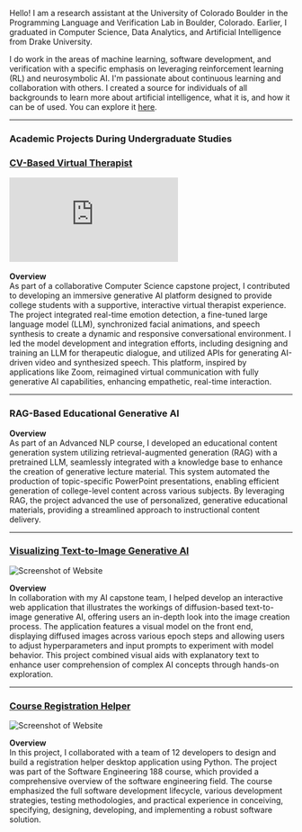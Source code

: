 Hello! I am a research assistant at the University of Colorado Boulder in the Programming Language and Verification Lab in Boulder, Colorado. Earlier, I graduated in Computer Science, Data Analytics, and Artificial Intelligence from Drake University.

I do work in the areas of machine learning, software development, and verification with a specific emphasis on leveraging reinforcement learning (RL) and neurosymbolic AI. I'm passionate about continuous learning and collaboration with others. I created a source for individuals of all backgrounds to learn more about artificial intelligence, what it is, and how it can be of used. You can explore it [here](https://conradernst.github.io/IntroAI.github.io/).

---

### Academic Projects During Undergraduate Studies

### [CV-Based Virtual Therapist](https://github.com/ConradErnst/CS_191_Capstone)

![Poster](https://github.com/ConradErnst/CS_191_Capstone/blob/main/CS_191_Poster%2B(1).pdf.pdf)

**Overview**  
As part of a collaborative Computer Science capstone project, I contributed to developing an immersive generative AI platform designed to provide college students with a supportive, interactive virtual therapist experience. The project integrated real-time emotion detection, a fine-tuned large language model (LLM), synchronized facial animations, and speech synthesis to create a dynamic and responsive conversational environment. I led the model development and integration efforts, including designing and training an LLM for therapeutic dialogue, and utilized APIs for generating AI-driven video and synthesized speech. This platform, inspired by applications like Zoom, reimagined virtual communication with fully generative AI capabilities, enhancing empathetic, real-time interaction.

---

### RAG-Based Educational Generative AI

**Overview**  
As part of an Advanced NLP course, I developed an educational content generation system utilizing retrieval-augmented generation (RAG) with a pretrained LLM, seamlessly integrated with a knowledge base to enhance the creation of generative lecture material. This system automated the production of topic-specific PowerPoint presentations, enabling efficient generation of college-level content across various subjects. By leveraging RAG, the project advanced the use of personalized, generative educational materials, providing a streamlined approach to instructional content delivery.

---

### [Visualizing Text-to-Image Generative AI](https://www.articulatevisions.net/)

![Screenshot of Website](placeholder-for-image-url)

**Overview**  
In collaboration with my AI capstone team, I helped develop an interactive web application that illustrates the workings of diffusion-based text-to-image generative AI, offering users an in-depth look into the image creation process. The application features a visual model on the front end, displaying diffused images across various epoch steps and allowing users to adjust hyperparameters and input prompts to experiment with model behavior. This project combined visual aids with explanatory text to enhance user comprehension of complex AI concepts through hands-on exploration.

---

### [Course Registration Helper](https://gitlab.com/cs188_f22/cs_register)

![Screenshot of Website](placeholder-for-image-url)

**Overview**  
In this project, I collaborated with a team of 12 developers to design and build a registration helper desktop application using Python. The project was part of the Software Engineering 188 course, which provided a comprehensive overview of the software engineering field. The course emphasized the full software development lifecycle, various development strategies, testing methodologies, and practical experience in conceiving, specifying, designing, developing, and implementing a robust software solution.
